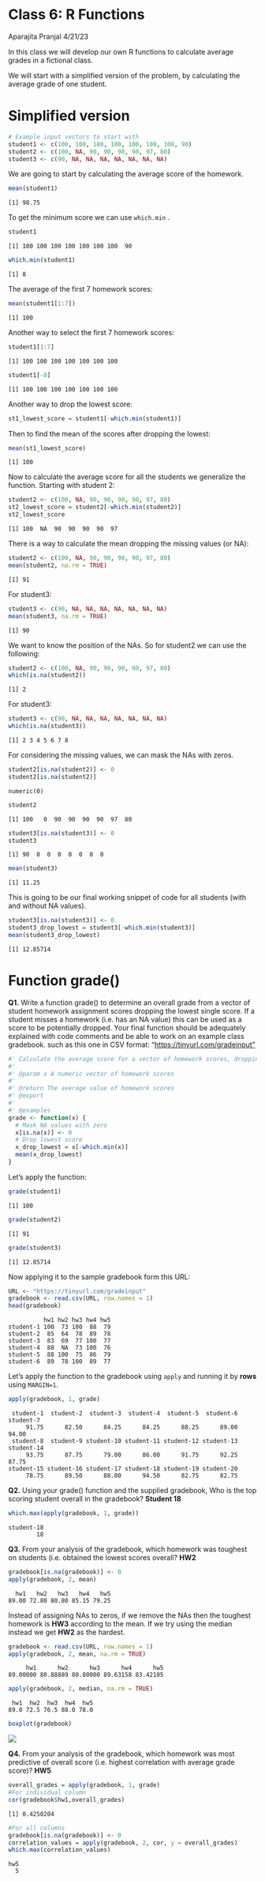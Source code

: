 Class 6: R Functions
================
Aparajita Pranjal
4/21/23

In this class we will develop our own R functions to calculate average
grades in a fictional class.

We will start with a simplified version of the problem, by calculating
the average grade of one student.

# Simplified version

``` r
# Example input vectors to start with
student1 <- c(100, 100, 100, 100, 100, 100, 100, 90)
student2 <- c(100, NA, 90, 90, 90, 90, 97, 80)
student3 <- c(90, NA, NA, NA, NA, NA, NA, NA)
```

We are going to start by calculating the average score of the homework.

``` r
mean(student1)
```

    [1] 98.75

To get the minimum score we can use `which.min` .

``` r
student1
```

    [1] 100 100 100 100 100 100 100  90

``` r
which.min(student1)
```

    [1] 8

The average of the first 7 homework scores:

``` r
mean(student1[1:7])
```

    [1] 100

Another way to select the first 7 homework scores:

``` r
student1[1:7]
```

    [1] 100 100 100 100 100 100 100

``` r
student1[-8]
```

    [1] 100 100 100 100 100 100 100

Another way to drop the lowest score:

``` r
st1_lowest_score = student1[-which.min(student1)]
```

Then to find the mean of the scores after dropping the lowest:

``` r
mean(st1_lowest_score)
```

    [1] 100

Now to calculate the average score for all the students we generalize
the function. Starting with student 2:

``` r
student2 <- c(100, NA, 90, 90, 90, 90, 97, 80)
st2_lowest_score = student2[-which.min(student2)]
st2_lowest_score
```

    [1] 100  NA  90  90  90  90  97

There is a way to calculate the mean dropping the missing values (or
NA):

``` r
student2 <- c(100, NA, 90, 90, 90, 90, 97, 80)
mean(student2, na.rm = TRUE)
```

    [1] 91

For student3:

``` r
student3 <- c(90, NA, NA, NA, NA, NA, NA, NA)
mean(student3, na.rm = TRUE)
```

    [1] 90

We want to know the position of the NAs. So for student2 we can use the
following:

``` r
student2 <- c(100, NA, 90, 90, 90, 90, 97, 80)
which(is.na(student2))
```

    [1] 2

For student3:

``` r
student3 <- c(90, NA, NA, NA, NA, NA, NA, NA)
which(is.na(student3))
```

    [1] 2 3 4 5 6 7 8

For considering the missing values, we can mask the NAs with zeros.

``` r
student2[is.na(student2)] <- 0
student2[is.na(student2)]
```

    numeric(0)

``` r
student2
```

    [1] 100   0  90  90  90  90  97  80

``` r
student3[is.na(student3)] <- 0
student3
```

    [1] 90  0  0  0  0  0  0  0

``` r
mean(student3)
```

    [1] 11.25

This is going to be our final working snippet of code for all students
(with and without NA values).

``` r
student3[is.na(student3)] <- 0
student3_drop_lowest = student3[-which.min(student3)]
mean(student3_drop_lowest)
```

    [1] 12.85714

# Function grade()

**Q1.** Write a function grade() to determine an overall grade from a
vector of student homework assignment scores dropping the lowest single
score. If a student misses a homework (i.e. has an NA value) this can be
used as a score to be potentially dropped. Your final function should be
adequately explained with code comments and be able to work on an
example class gradebook. such as this one in CSV format:
“https://tinyurl.com/gradeinput”

``` r
#' Calculate the average score for a vector of homework scores, dropping the lowest score, and considering NA values as zeros.
#'
#' @param x A numeric vector of homework scores
#'
#' @return The average value of homework scores
#' @export
#'
#' @examples
grade <- function(x) {
  # Mask NA values with zero
  x[is.na(x)] <- 0
  # Drop lowest score
  x_drop_lowest = x[-which.min(x)]
  mean(x_drop_lowest)  
}
```

Let’s apply the function:

``` r
grade(student1)
```

    [1] 100

``` r
grade(student2)
```

    [1] 91

``` r
grade(student3)
```

    [1] 12.85714

Now applying it to the sample gradebook form this URL:

``` r
URL <- "https://tinyurl.com/gradeinput"
gradebook <- read.csv(URL, row.names = 1)
head(gradebook)
```

              hw1 hw2 hw3 hw4 hw5
    student-1 100  73 100  88  79
    student-2  85  64  78  89  78
    student-3  83  69  77 100  77
    student-4  88  NA  73 100  76
    student-5  88 100  75  86  79
    student-6  89  78 100  89  77

Let’s apply the function to the gradebook using `apply` and running it
by **rows** using `MARGIN=1`.

``` r
apply(gradebook, 1, grade)
```

     student-1  student-2  student-3  student-4  student-5  student-6  student-7 
         91.75      82.50      84.25      84.25      88.25      89.00      94.00 
     student-8  student-9 student-10 student-11 student-12 student-13 student-14 
         93.75      87.75      79.00      86.00      91.75      92.25      87.75 
    student-15 student-16 student-17 student-18 student-19 student-20 
         78.75      89.50      88.00      94.50      82.75      82.75 

**Q2.** Using your grade() function and the supplied gradebook, Who is
the top scoring student overall in the gradebook? **Student 18**

``` r
which.max(apply(gradebook, 1, grade))
```

    student-18 
            18 

**Q3.** From your analysis of the gradebook, which homework was toughest
on students (i.e. obtained the lowest scores overall? **HW2**

``` r
gradebook[is.na(gradebook)] <- 0
apply(gradebook, 2, mean)
```

      hw1   hw2   hw3   hw4   hw5 
    89.00 72.80 80.80 85.15 79.25 

Instead of assigning NAs to zeros, if we remove the NAs then the
toughest homework is **HW3** according to the mean. If we try using the
median instead we get **HW2** as the hardest.

``` r
gradebook <- read.csv(URL, row.names = 1)
apply(gradebook, 2, mean, na.rm = TRUE)
```

         hw1      hw2      hw3      hw4      hw5 
    89.00000 80.88889 80.80000 89.63158 83.42105 

``` r
apply(gradebook, 2, median, na.rm = TRUE)
```

     hw1  hw2  hw3  hw4  hw5 
    89.0 72.5 76.5 88.0 78.0 

``` r
boxplot(gradebook)
```

![](class06_files/figure-commonmark/unnamed-chunk-22-1.png)

**Q4.** From your analysis of the gradebook, which homework was most
predictive of overall score (i.e. highest correlation with average grade
score)? **HW5**

``` r
overall_grades = apply(gradebook, 1, grade)
#For individual column
cor(gradebook$hw1,overall_grades)
```

    [1] 0.4250204

``` r
#For all columns
gradebook[is.na(gradebook)] <- 0
correlation_values = apply(gradebook, 2, cor, y = overall_grades)
which.max(correlation_values)
```

    hw5 
      5 
